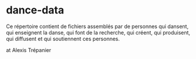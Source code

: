 # dance-data
Ce répertoire contient de fichiers assemblés par de personnes qui dansent, qui enseignent la danse, qui font de la recherche, qui créent, qui produisent, qui diffusent et qui soutiennent ces personnes.

at Alexis Trépanier

